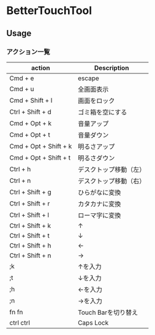BetterTouchTool
===============

## Usage
### アクション一覧
action                   | Description
-------------------------|-----------------------------
Cmd + e                  | escape
Cmd + u                  | 全画面表示
Cmd + Shift + l          | 画面をロック
Ctrl + Shift + d         | ゴミ箱を空にする
Cmd + Opt + k            | 音量アップ
Cmd + Opt + t            | 音量ダウン
Cmd + Opt + Shift + k    | 明るさアップ
Cmd + Opt + Shift + t    | 明るさダウン
Ctrl + h                 | デスクトップ移動（左）
Ctrl + n                 | デスクトップ移動（右）
Ctrl + Shift + g         | ひらがなに変換
Ctrl + Shift + r         | カタカナに変換
Ctrl + Shift + l         | ローマ字に変換
Ctrl + Shift + k         | ↑
Ctrl + Shift + t         | ↓
Ctrl + Shift + h         | ←
Ctrl + Shift + n         | →
;k                       | ↑を入力
;t                       | ↓を入力
;h                       | ←を入力
;n                       | →を入力
fn fn                    | Touch Barを切り替え
ctrl ctrl                | Caps Lock
